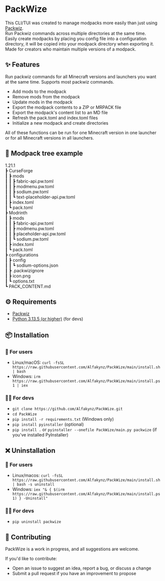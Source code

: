 # PackWize

This CLI/TUI was created to manage modpacks more easily than just using [Packwiz](https://packwiz.infra.link/). <br />
Run Packwiz commands across multiple directories at the same time. <br />
Easily create modpacks by placing you config file into a configuration directory, it will be copied into your modpack directory when exporting it. <br />
Made for creators who maintain multiple versions of a modpack.

## ✨ Features

Run packwiz commands for all Minecraft versions and launchers you want at the same time. Supports most packwiz commands.

- Add mods to the modpack
- Remove mods from the modpack
- Update mods in the modpack
- Export the modpack contents to a ZIP or MRPACK file
- Export the modpack's content list to an MD file
- Refresh the pack.toml and index.toml files
- Initialize a new modpack and create directories

All of these functions can be run for one Minecraft version in one launcher or for all Minecraft versions in all launchers.

## 🌲 Modpack tree example

1.21.1 <br />
┣ CurseForge <br />
┃ ┣ mods <br />
┃ ┃ ┣ fabric-api.pw.toml <br />
┃ ┃ ┣ modmenu.pw.toml <br />
┃ ┃ ┣ sodium.pw.toml <br />
┃ ┃ ┗ text-placeholder-api.pw.toml <br />
┃ ┣ index.toml <br />
┃ ┗ pack.toml <br />
┣ Modrinth <br />
┃ ┣ mods <br />
┃ ┃ ┣ fabric-api.pw.toml <br />
┃ ┃ ┣ modmenu.pw.toml <br />
┃ ┃ ┣ placeholder-api.pw.toml <br />
┃ ┃ ┗ sodium.pw.toml <br />
┃ ┣ index.toml <br />
┃ ┗ pack.toml <br />
┣ configurations <br />
┃ ┣ config <br />
┃ ┃ ┗ sodium-options.json <br />
┃ ┣ .packwizignore <br />
┃ ┣ icon.png <br />
┃ ┗ options.txt <br />
┗ PACK_CONTENT.md <br />

## ⚙️ Requirements

- [Packwiz](https://packwiz.infra.link/)
- [Python 3.13.5 (or higher)](https://python.org) (for devs)

## 📦 Installation

### 👤 For users

- Linux/macOS: `curl -fsSL https://raw.githubusercontent.com/Alfakynz/PackWize/main/install.sh | bash`
- Windows: `irm https://raw.githubusercontent.com/Alfakynz/PackWize/main/install.ps1 | iex`

### 👨‍💻 For devs

- `git clone https://github.com/Alfakynz/PackWize.git`
- `cd PackWize`
- `pip install -r requirements.txt` (Windows only)
- `pip install pyinstaller` (optional)
- `pip install .` or `pyinstaller --onefile PackWize/main.py packwize` (if you've installed PyInstaller)

## ❌ Uninstallation

### 👤 For users

- Linux/macos: `curl -fsSL https://raw.githubusercontent.com/Alfakynz/PackWize/main/install.sh | bash -s uninstall`
- Windows: `iex "& { $(irm https://raw.githubusercontent.com/Alfakynz/PackWize/main/install.ps1) } -Uninstall"`

### 👨‍💻 For devs

- `pip uninstall packwize`

## 🤝 Contributing

PackWize is a work in progress, and all suggestions are welcome.

If you'd like to contribute:

- Open an issue to suggest an idea, report a bug, or discuss a change
- Submit a pull request if you have an improvement to propose
